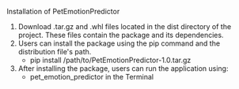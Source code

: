 Installation of PetEmotionPredictor

1. Download .tar.gz and .whl files located in the dist directory of the project. These files contain the package and its dependencies.
2. Users can install the package using the pip command and the distribution file's path.
   - pip install /path/to/PetEmotionPredictor-1.0.tar.gz
3. After installing the package, users can run the application using:
    - pet_emotion_predictor in the Terminal


